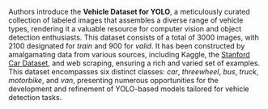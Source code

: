Authors introduce the **Vehicle Dataset for YOLO**, a meticulously curated collection of labeled images that assembles a diverse range of vehicle types, rendering it a valuable resource for computer vision and object detection enthusiasts. This dataset consists of a total of 3000 images, with 2100 designated for *train* and 900 for *valid*. It has been constructed by amalgamating data from various sources, including Kaggle, the [Stanford Car Dataset](https://paperswithcode.com/dataset/stanford-cars), and web scraping, ensuring a rich and varied set of examples. This dataset encompasses six distinct classes: *car*, *threewheel*, *bus*, *truck*, *motorbike*, and *van*, presenting numerous opportunities for the development and refinement of YOLO-based models tailored for vehicle detection tasks.
